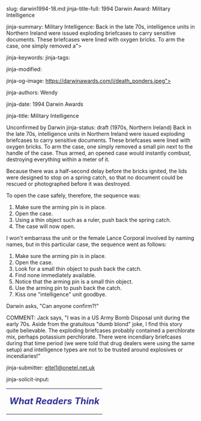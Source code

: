 slug: darwin1994-18.md
jinja-title-full: 1994 Darwin Award: Military Intelligence

jinja-summary: Military Intelligence: Back in the late 70s, intelligence units in Northern Ireland were issued exploding briefcases to carry sensitive documents. These briefcases were lined with oxygen bricks. To arm the case, one simply removed a">

jinja-keywords:
jinja-tags:

jinja-modified:

jinja-og-image: https://darwinawards.com/i/death_ponders.jpeg">

jinja-authors: Wendy

jinja-date: 1994 Darwin Awards


jinja-title: Military Intelligence

Unconfirmed by Darwin
jinja-status: draft
(1970s, Northern Ireland) Back in the late 70s, intelligence units in
Northern Ireland were issued exploding briefcases to carry sensitive
documents. These briefcases were lined with oxygen bricks. To arm the case,
one simply removed a small pin next to the handle of the case. Thus armed,
an opened case would instantly combust, destroying everything within a
meter of it.

Because there was a half-second delay before the bricks ignited, the lids
were designed to stop on a spring catch, so that no document could be
rescued or photographed before it was destroyed.

To open the case safely, therefore, the sequence was:

1. Make sure the arming pin is in place.<BR>
2. Open the case.<BR>
3. Using a thin object such as a ruler, push back the spring catch.<BR>
4. The case will now open.

I won't embarrass the unit or the female Lance Corporal involved by naming
names, but in this particular case, the sequence went as follows:

1. Make sure the arming pin is in place.<BR>
2. Open the case.<BR>
3. Look for a small thin object to push back the catch.<BR>
4. Find none immediately available.<BR>
5. Notice that the arming pin is a small thin object.<BR>
6. Use the arming pin to push back the catch.<BR>
6. Kiss one "intelligence" unit goodbye.

Darwin asks, "Can anyone confirm?!"

COMMENT: Jack says, "I was in a US Army Bomb Disposal unit during the early
70s. Aside from the gratuitous "dumb blond" joke, I find this story quite
believable. The exploding briefcases probably contained a perchlorate mix,
perhaps potassium perchlorate.	There were incendiary briefcases during
that time period (we were told that drug dealers were using the same setup)
and intelligence types are not to be trusted around explosives or
incendiaries!"
<P align=center>
<!--#include virtual="/inc/votebar_viewvoteonly" -->

jinja-submitter: <A HREF="mailto:REMOVE-eltel1@onetel.net.uk">eltel1@onetel.net.uk</A>

jinja-solicit-input:

<TABLE border=0 width=80% cellpadding="10">
<TR>
<TD align=center>

<P align="center"><FONT size="+2" color="#333399">
<B><I>What Readers Think</I></B></FONT></P>
	
<!-- comment -->




<!--#include file=nav_1994.html -->


